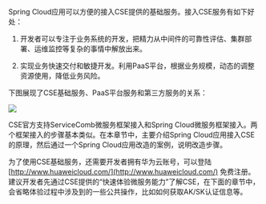 Spring Cloud应用可以方便的接入CSE提供的基础服务。接入CSE服务有如下好处：

1. 开发者可以专注于业务系统的开发，把精力从中间件的可靠性评估、集群部署、运维监控等复杂的事情中解放出来。

2. 实现业务快速交付和敏捷开发。利用PaaS平台，根据业务规模，动态的调整资源使用，降低业务风险。

下图展现了CSE基础服务、PaaS平台服务和第三方服务的关系：

![](/assets/spring-cloud.png)

CSE官方支持ServiceComb微服务框架接入和Spring Cloud微服务框架接入。两个框架接入的步骤基本类似。在本章节中，主要介绍Spring Cloud应用接入CSE的原理，然后通过一个Spring Cloud应用改造的案例，说明改造步骤。

为了使用CSE基础服务，还需要开发者拥有华为云账号，可以登陆[http://www.huaweicloud.com/](http://www.huaweicloud.com/) 免费注册。建议开发者先通过CSE提供的“快速体验微服务能力”了解CSE，在下面的章节中，会省略体验过程中涉及到的一些公共操作，比如如何获取AK/SK认证信息等。

